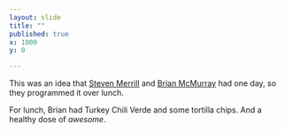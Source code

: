```yaml
---
layout: slide
title: ""
published: true
x: 1000
y: 0

---
```


This was an idea that [Steven Merrill](https://github.com/smerrill) and [Brian McMurray](https://github.com/bmcmurray) had one day, so they programmed it over lunch.

For lunch, Brian had Turkey Chili Verde and some tortilla chips. And a healthy dose of _awesome_.